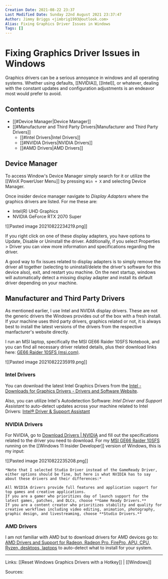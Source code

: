 ```yaml
---
Creation Date: 2021-08-22 23:37
Last Modified Date: Sunday 22nd August 2021 23:37:47
Author: Jimmy Briggs <jimbrig1993@outlook.com>
Alias: Fixing Graphics Driver Issues in Windows
Tags: []
---
```


# Fixing Graphics Driver Issues in Windows

Graphics drivers can be a serious annoyance in windows and all operating systems. Whether using defaults, [[NVIDIA]], [[Intel]], or whatever, dealing with the constant updates and configuration adjustments is an endeavor most would prefer to avoid.

## Contents

- [[#Device Manager|Device Manager]]
- [[#Manufacturer and Third Party Drivers|Manufacturer and Third Party Drivers]]
	- [[#Intel Drivers|Intel Drivers]]
	- [[#NVIDIA Drivers|NVIDIA Drivers]]
	- [[#AMD Drivers|AMD Drivers]]

## Device Manager

To access Window's Device Manager simply search for it or utilize the [[WinX PowerUser Menu]] by pressing `Win + X` and selecting Device Manager.

Once insider device manager navigate to *Display Adapters* where the graphics drivers are listed. For me these are:
- Intel(R) UHD Graphics
- NVIDIA GeForce RTX 2070 Super

![[Pasted image 20210822234219.png]]

If you right click on one of these display adapters, you have options to Update, Disable or Uninstall the driver. Additionally, if you select Properties > Driver you can view more information and specifications regarding the driver.  

A good way to fix issues related to display adapters is to simply remove the driver all together (selecting to uninstall/delete the driver's software for this device also), exit, and restart you machine. On the next startup, windows will automatically detect a missing display adapter and install its default driver depending on your machine.

## Manufacturer and Third Party Drivers

As mentioned earlier, I use Intel and NVIDIA display drivers. These are not the generic drivers the Windows provides out of the box with a fresh install. If your machine uses third party drivers, graphics related or not, it is always best to install the latest versions of the drivers from the respective manfacturer's website directly.

I run an MSI laptop, specifically the MSI GE66 Raider 10SFS Notebook, and you can find all necessary driver related details, plus their download links here: [GE66 Raider 10SFS (msi.com)](https://www.msi.com/Laptop/support/GE66-Raider-10SX?sub_product=GE66-Raider-10SFS#down-driver&Win10%2064).

![[Pasted image 20210822235919.png]]

### Intel Drivers

You can download the latest Intel Graphics Drivers from the [Intel - Downloads for Graphics Drivers - Drivers and Software Website](https://downloadcenter.intel.com/product/80939/Graphics-Drivers).

Also, you can utilize Intel's Autodetection Software: *Intel Driver and Support Assistant* to auto-detect updates across your machine related to Intel Drivers: [Intel® Driver & Support Assistant](https://www.intel.com/content/www/us/en/support/intel-driver-support-assistant.html)

### NVIDIA Drivers

For NVIDIA, go to [Download Drivers | NVIDIA](https://www.nvidia.com/Download/index.aspx) and fill out the specifications related to the driver you need to download. For my [MSI GE66 Raider 10SFS]() running on the [[Windows 11 Insider Developer]] version of Windows, this is my input:

![[Pasted image 20210822235208.png]]

```ad-info
*Note that I selected Studio Driver instead of the GameReady Driver, either options should be fine, but here is what NVIDIA has to say about these drivers and their differences:*

All NVIDIA drivers provide full features and application support for top games and creative applications.  
If you are a gamer who prioritizes day of launch support for the latest games, patches, and DLCs, choose **Game Ready Drivers.**  
If you are a content creator who prioritizes stability and quality for creative workflows including video editing, animation, photography, graphic design, and livestreaming, choose **Studio Drivers.**
```

### AMD Drivers
 I am not familiar with AMD but to download drivers for AMD devices go to:  [AMD Drivers and Support for Radeon, Radeon Pro, FirePro, APU, CPU, Ryzen, desktops, laptops](https://www.amd.com/en/support) to auto-detect what to install for your system.
 
 
***

Links: [[Reset Windows Graphics Drivers with a Hotkey]] | [[Windows]]

Sources:

